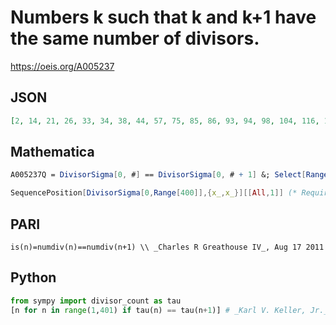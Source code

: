 # Numbers k such that k and k\+1 have the same number of divisors\.
https://oeis.org/A005237
## JSON
```JSON
[2, 14, 21, 26, 33, 34, 38, 44, 57, 75, 85, 86, 93, 94, 98, 104, 116, 118, 122, 133, 135, 141, 142, 145, 147, 158, 171, 177, 189, 201, 202, 205, 213, 214, 217, 218, 230, 231, 242, 243, 244, 253, 285, 296, 298, 301, 302, 326, 332, 334, 344, 374, 375, 381, 387]
```
## Mathematica
```Mathematica
A005237Q = DivisorSigma[0, #] == DivisorSigma[0, # + 1] &; Select[Range[387], A005237Q] (* _JungHwan Min_, Mar 02 2017 *)
```
```Mathematica
SequencePosition[DivisorSigma[0,Range[400]],{x_,x_}][[All,1]] (* Requires Mathematica version 10 or later *) (* _Harvey P. Dale_, Jan 25 2019 *)
```
## PARI
```PARI
is(n)=numdiv(n)==numdiv(n+1) \\ _Charles R Greathouse IV_, Aug 17 2011
```
## Python
```Python
from sympy import divisor_count as tau
[n for n in range(1,401) if tau(n) == tau(n+1)] # _Karl V. Keller, Jr._, Jul 10 2020
```

